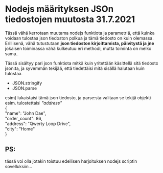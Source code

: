 <h1>Nodejs määrityksen JSOn tiedostojen muutosta 31.7.2021 </h1>

Tässä vähä kerrotaan muutama nodejs funktiota ja parametriä, että kuinka voidaan tulostaa json tiedoston polkua ja tämä tiedosto on kuin olemassa.
Erillisenä, vähä tutustutaan <b> json tiedoston kirjoittamista, päivitystä ja jne </b> jokaisen toiminassa vähä kulkeutuu eri methodi, mutta toiminta on melko sama..

Tässä sisältyy pari json funktiota mitkä kuin yritettään käsittellä sitä tiedosto json:ta, 
ja syvemmän tekijää, että tiedettäisi mitä sisällä halutaan kuin tulostaa.
<ul> 
  <li>JSON.stringify</li>
  <li>JSON.parse</li>
</ul>

esim) lukaistaisi tämä json tiedosto, ja parse:sta valitaan se tekijä objekti esim. tulostettaisi <i> "address"</i> <br>
{ <br>
  "name": "John Dae", <br>
  "order_count": 86, <br>
  "address": "Qwerty Loop Drive", <br>
  "city": "Home" <br>
}<br>

<h2>PS: </h2> tässä voi olla jotakin toistuu edellisen harjoituksen nodejs scriptin sovelluksiin... 
